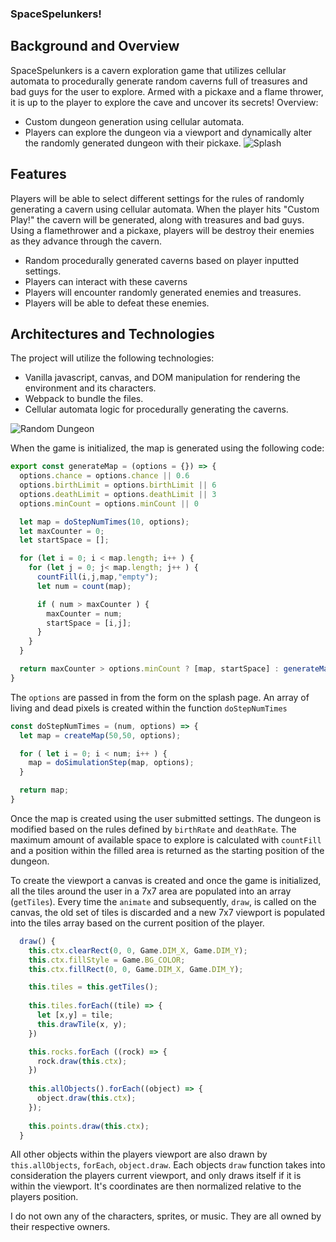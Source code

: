 ### SpaceSpelunkers!

## Background and Overview
SpaceSpelunkers is a cavern exploration game that utilizes cellular automata to procedurally generate random caverns full of treasures and bad guys for the user to explore.  Armed with a pickaxe and a flame thrower, it is up to the player to explore the cave and uncover its secrets!
Overview:
* Custom dungeon generation using cellular automata.  
* Players can explore the dungeon via a viewport and dynamically alter the randomly generated dungeon with their pickaxe.
![Splash](https://i.imgur.com/MJl4IR8.jpg)


## Features
Players will be able to select different settings for the rules of randomly generating a cavern using cellular automata.  When the player hits "Custom Play!" the cavern will be generated, along with treasures and bad guys.  Using a flamethrower and a pickaxe, players will be destroy their enemies as they advance through the cavern.

* Random procedurally generated caverns based on player inputted settings.
* Players can interact with these caverns
* Players will encounter randomly generated enemies and treasures.
* Players will be able to defeat these enemies.

## Architectures and Technologies
The project will utilize the following technologies:
* Vanilla javascript, canvas, and DOM manipulation for rendering the environment and its characters.
* Webpack to bundle the files.
* Cellular automata logic for procedurally generating the caverns.  

![Random Dungeon](https://i.imgur.com/8JJXUCy.png)


When the game is initialized, the map is generated using the following code:

```javascript
export const generateMap = (options = {}) => {
  options.chance = options.chance || 0.6
  options.birthLimit = options.birthLimit || 6
  options.deathLimit = options.deathLimit || 3
  options.minCount = options.minCount || 0

  let map = doStepNumTimes(10, options);
  let maxCounter = 0;
  let startSpace = [];

  for (let i = 0; i < map.length; i++ ) {
    for (let j = 0; j< map.length; j++ ) {
      countFill(i,j,map,"empty");
      let num = count(map);

      if ( num > maxCounter ) {
        maxCounter = num;
        startSpace = [i,j];
      }
    }
  }

  return maxCounter > options.minCount ? [map, startSpace] : generateMap()
}
```
The `options` are passed in from the form on the splash page.  An array of living and dead pixels is created within the function `doStepNumTimes`

```javascript
const doStepNumTimes = (num, options) => {
  let map = createMap(50,50, options);

  for ( let i = 0; i < num; i++ ) {
    map = doSimulationStep(map, options);
  }

  return map;
}
```

Once the map is created using the user submitted settings.  The dungeon is modified based on the rules defined by `birthRate` and `deathRate`.  The maximum amount of available space to explore is calculated with `countFill` and a position within the filled area is returned as the starting position of the dungeon.

To create the viewport a canvas is created and once the game is initialized, all the tiles around the user in a 7x7 area are populated into an array (`getTiles`).  Every time the `animate` and subsequently, `draw`, is called on the canvas, the old set of tiles is discarded and a new 7x7 viewport is populated into the tiles array based on the current position of the player.

```javascript
  draw() {
    this.ctx.clearRect(0, 0, Game.DIM_X, Game.DIM_Y);
    this.ctx.fillStyle = Game.BG_COLOR;
    this.ctx.fillRect(0, 0, Game.DIM_X, Game.DIM_Y);

    this.tiles = this.getTiles();
    
    this.tiles.forEach((tile) => {
      let [x,y] = tile;
      this.drawTile(x, y);
    })

    this.rocks.forEach ((rock) => {
      rock.draw(this.ctx);
    })
    
    this.allObjects().forEach((object) => {
      object.draw(this.ctx);
    });
    
    this.points.draw(this.ctx);
  }
```

All other objects within the players viewport are also drawn by `this.allObjects`, `forEach`, `object.draw`.  Each objects `draw` function takes into consideration the players current viewport, and only draws itself if it is within the viewport.  It's coordinates are then normalized relative to the players position.

I do not own any of the characters, sprites, or music.  They are all owned by their respective owners.